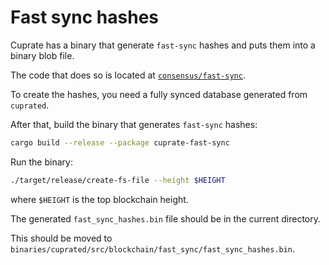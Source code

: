 # Fast sync hashes
Cuprate has a binary that generate `fast-sync` hashes and puts them into a binary blob file.

The code that does so is located at [`consensus/fast-sync`](https://github.com/Cuprate/cuprate/blob/main/consensus/fast-sync).

To create the hashes, you need a fully synced database generated from `cuprated`.

After that, build the binary that generates `fast-sync` hashes:
```bash
cargo build --release --package cuprate-fast-sync
```

Run the binary:
```bash
./target/release/create-fs-file --height $HEIGHT
```
where `$HEIGHT` is the top blockchain height.

The generated `fast_sync_hashes.bin` file should be in the current directory.

This should be moved to `binaries/cuprated/src/blockchain/fast_sync/fast_sync_hashes.bin`.